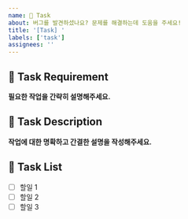 ```yaml
---
name: 🌱 Task
about: 버그를 발견하셨나요? 문제를 해결하는데 도움을 주세요!
title: '[Task] '
labels: ['task']
assignees: ''
---
```

## 🚩 Task Requirement
**필요한 작업을 간략히 설명해주세요.**

## 📝 Task Description
**작업에 대한 명확하고 간결한 설명을 작성해주세요.**

## 🎯 Task List
- [ ] 할일 1
- [ ] 할일 2
- [ ] 할일 3